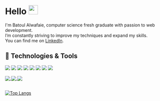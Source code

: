 
# Hello <img src="https://raw.githubusercontent.com/MartinHeinz/MartinHeinz/master/wave.gif" width="30px">
I'm Batoul Alwafaie, computer science fresh graduate with passion to web development.<br>
I’m constantly striving to improve my techniques and expand my skills.<br>
You can find me on [LinkedIn](https://www.linkedin.com/in/batoulalwafaie).


## 🔧 Technologies & Tools
![](https://img.shields.io/badge/PHP-informational?style=flat&logo=PHP&logoColor=white&color=blue)
![](https://img.shields.io/badge/HTML-informational?style=flat&logo=HTML5&logoColor=white&color=grey)
![](https://img.shields.io/badge/CSS-informational?style=flat&logo=CSS3&logoColor=white&color=blue)
![](https://img.shields.io/badge/JavaScript-informational?style=flat&logo=javascript&logoColor=white&color=grey)
![](https://img.shields.io/badge/JAVA-informational?style=flat&logo=JAVA&logoColor=white&color=blue)
![](https://img.shields.io/badge/MySQL-informational?style=flat&logo=MySQL&logoColor=white&color=grey)
![](https://img.shields.io/badge/Microsoft_SQL_Server-informational?style=flat&logo=Microsoft-SQL-Sever&logoColor=white&color=blue)
![](https://img.shields.io/badge/Android_Studio-informational?style=flat&logo=Android-studio&logoColor=white&color=grey)


<a href="https://github.com/BatoulW/OnlineBookingSys">
  <img align="center" src="https://github-readme-stats.vercel.app/api/pin/?username=BatoulW&repo=OnlineBookingSys&title_color=ffffff&text_color=c9cacc&icon_color=2bbc8a&bg_color=1d1f21" />
</a>

<a href="https://github.com/BatoulW/FormRegistration">
  <img align="center" src="https://github-readme-stats.vercel.app/api/pin/?username=BatoulW&repo=FormRegistration&title_color=ffffff&text_color=c9cacc&icon_color=2bbc8a&bg_color=1d1f21" />
</a>

<a href="https://github.com/BatoulW/UniversityBusApp">
  <img align="center" src="https://github-readme-stats.vercel.app/api/pin/?username=BatoulW&repo=UniversityBusApp&title_color=ffffff&text_color=c9cacc&icon_color=2bbc8a&bg_color=1d1f21" />
</a>
<br> <br>

[![Top Langs](https://github-readme-stats.vercel.app/api/top-langs/?username=BatoulW&layout=compact&title_color=ffffff&text_color=c9cacc&icon_color=2bbc8a&bg_color=1d1f21)](https://github.com/BatoulW/github-readme-stats)




<!--
**BatoulW/BatoulW** is a ✨ _special_ ✨ repository because its `README.md` (this file) appears on your GitHub profile.

Here are some ideas to get you started:

- 🔭 I’m currently working on ...
- 🌱 I’m currently learning ...
- 👯 I’m looking to collaborate on ...
- 🤔 I’m looking for help with ...
- 💬 Ask me about ...
- 📫 How to reach me: ...
- 😄 Pronouns: ...
- ⚡ Fun fact: ...
-->
